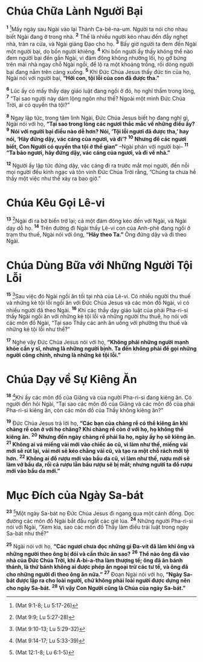# Chúa Chữa Lành Người Bại

<sup><b>1</b></sup> [^1@-35326b8b-0ef0-4e3d-940f-9f2f378e3a8c]Mấy ngày sau Ngài vào lại Thành Ca-bê-na-um. Người ta nói cho nhau biết Ngài đang ở trong nhà. <sup><b>2</b></sup> Thế là nhiều người kéo nhau đến đầy nghẹt nhà, tràn ra cửa, và Ngài giảng Ðạo cho họ. <sup><b>3</b></sup> Bấy giờ người ta đem đến Ngài một người bại, do bốn người khiêng. <sup><b>4</b></sup> Khi bốn người ấy thấy không thể nào đem người bại đến gần Ngài, vì đám đông không nhường lối, họ gỡ bửng trên mái nhà ngay chỗ Ngài ngồi, để lộ ra một khoảng trống, rồi dòng người bại đang nằm trên cáng xuống. <sup><b>5</b></sup> Khi Ðức Chúa Jesus thấy đức tin của họ, Ngài nói với người bại, **“Hỡi con, tội lỗi của con đã được tha.”**

<sup><b>6</b></sup> Lúc ấy có mấy thầy dạy giáo luật đang ngồi ở đó, họ nghĩ thầm trong lòng, <sup><b>7</b></sup> “Tại sao người này dám lộng ngôn như thế? Ngoài một mình Ðức Chúa Trời, ai có quyền tha tội?”

<sup><b>8</b></sup> Ngay lập tức, trong tâm linh Ngài, Ðức Chúa Jesus biết họ đang nghĩ gì, Ngài nói với họ, **“Tại sao trong lòng các ngươi thắc mắc về những điều ấy?** <sup><b>9</b></sup> **Nói với người bại điều nào dễ hơn? Nói, ‘Tội lỗi ngươi đã được tha,’ hay nói, ‘Hãy đứng dậy, vác cáng của ngươi, và đi’?** <sup><b>10</b></sup> **Nhưng để các ngươi biết, Con Người có quyền tha tội ở thế gian”** –Ngài phán với người bại– <sup><b>11</b></sup> **“Ta bảo ngươi, hãy đứng dậy, vác cáng của ngươi, và đi về nhà.”**

<sup><b>12</b></sup> Người ấy lập tức đứng dậy, vác cáng đi ra trước mắt mọi người, đến nỗi mọi người đều kinh ngạc và tôn vinh Ðức Chúa Trời rằng, “Chúng ta chưa hề thấy một việc như thế xảy ra bao giờ.”

# Chúa Kêu Gọi Lê-vi

<sup><b>13</b></sup> [^2@-35326b8b-0ef0-4e3d-940f-9f2f378e3a8c]Ngài đi ra bờ biển trở lại; cả một đám đông kéo đến với Ngài, và Ngài dạy dỗ họ. <sup><b>14</b></sup> Trên đường đi Ngài thấy Lê-vi con của Anh-phê đang ngồi ở trạm thu thuế, Ngài nói với ông, **“Hãy theo Ta.”** Ông đứng dậy và đi theo Ngài.

# Chúa Dùng Bữa với Những Người Tội Lỗi

<sup><b>15</b></sup> [^3@-35326b8b-0ef0-4e3d-940f-9f2f378e3a8c]Sau việc đó Ngài ngồi ăn tối tại nhà của Lê-vi. Có nhiều người thu thuế và những kẻ tội lỗi ngồi ăn với Ðức Chúa Jesus và các môn đồ Ngài, vì có nhiều người đã theo Ngài. <sup><b>16</b></sup> Khi các thầy dạy giáo luật của phái Pha-ri-si thấy Ngài ngồi ăn với những kẻ tội lỗi và những người thu thuế, họ nói với các môn đồ Ngài, “Tại sao Thầy các anh ăn uống với phường thu thuế và những kẻ tội lỗi như thế?”

<sup><b>17</b></sup> Nghe vậy Ðức Chúa Jesus nói với họ, **“Không phải những người mạnh khỏe cần y sĩ, nhưng là những người bịnh. Ta đến không phải để gọi những người công chính, nhưng là những kẻ tội lỗi.”**

# Chúa Dạy về Sự Kiêng Ăn

<sup><b>18</b></sup> [^4@-35326b8b-0ef0-4e3d-940f-9f2f378e3a8c]Khi ấy các môn đồ của Giăng và của người Pha-ri-si đang kiêng ăn. Có người đến hỏi Ngài, “Tại sao các môn đồ của Giăng và các môn đồ của phái Pha-ri-si kiêng ăn, còn các môn đồ của Thầy không kiêng ăn?”

<sup><b>19</b></sup> Ðức Chúa Jesus trả lời họ, **“Các bạn của chàng rể có thể kiêng ăn khi chàng rể còn ở với họ chăng? Khi chàng rể còn ở với họ, họ không thể kiêng ăn.** <sup><b>20</b></sup> **Nhưng đến ngày chàng rể phải lìa họ, ngày ấy họ sẽ kiêng ăn.** <sup><b>21</b></sup> **Không ai vá miếng vải mới vào chiếc áo cũ, vì làm như thế, miếng vải mới sẽ rút lại, vải mới sẽ kéo chằng vải cũ, và tạo ra một chỗ rách mới tệ hơn.** <sup><b>22</b></sup> **Không ai đổ rượu mới vào bầu da cũ, vì làm như thế, rượu mới sẽ làm vỡ bầu da, rồi cả rượu lẫn bầu rượu sẽ bị mất; nhưng người ta đổ rượu mới vào bầu da mới.”**

# Mục Ðích của Ngày Sa-bát

<sup><b>23</b></sup> [^5@-35326b8b-0ef0-4e3d-940f-9f2f378e3a8c]Một ngày Sa-bát nọ Ðức Chúa Jesus đi ngang qua một cánh đồng. Dọc đường các môn đồ Ngài bắt đầu ngắt các gié lúa. <sup><b>24</b></sup> Những người Pha-ri-si nói với Ngài, “Xem kìa, sao các môn đồ Thầy làm điều trái luật trong ngày Sa-bát như thế?”

<sup><b>25</b></sup> Ngài nói với họ, **“Các ngươi chưa đọc những gì Ða-vít đã làm khi ông và những người theo ông bị đói và cần thức ăn sao?** <sup><b>26</b></sup> **Thể nào ông đã vào nhà của Ðức Chúa Trời, khi A-bi-a-tha làm thượng tế; ông đã ăn bánh thánh, là thứ bánh không ai được phép ăn ngoại trừ các tư tế, và ông đã cho những người đi theo ông ăn nữa.”** <sup><b>27</b></sup> Ðoạn Ngài nói với họ, **“Ngày Sa-bát được lập ra cho loài người, chứ không phải loài người được dựng nên cho ngày Sa-bát.** <sup><b>28</b></sup> **Vì vậy Con Người cũng là Chúa của ngày Sa-bát.”**

[^1@-35326b8b-0ef0-4e3d-940f-9f2f378e3a8c]: (Mat 9:1-8; Lu 5:17-26)

[^2@-35326b8b-0ef0-4e3d-940f-9f2f378e3a8c]: (Mat 9:9; Lu 5:27-28)

[^3@-35326b8b-0ef0-4e3d-940f-9f2f378e3a8c]: (Mat 9:10-13; Lu 5:29-32)

[^4@-35326b8b-0ef0-4e3d-940f-9f2f378e3a8c]: (Mat 9:14-17; Lu 5:33-39)

[^5@-35326b8b-0ef0-4e3d-940f-9f2f378e3a8c]: (Mat 12:1-8; Lu 6:1-5)
